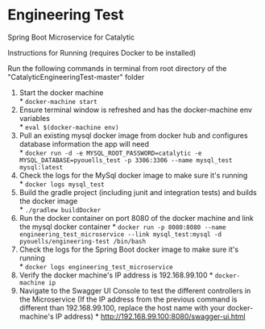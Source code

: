 # Engineering Test
Spring Boot Microservice for Catalytic

Instructions for Running (requires Docker to be installed)

Run the following commands in terminal from root directory of  the "CatalyticEngineeringTest-master" folder

   1.  Start the docker machine  
     *  ```docker-machine start ```  
   2.  Ensure terminal window is refreshed and has the docker-machine env variables  
     *  ```eval $(docker-machine env) ```  
   3.  Pull an existing mysql docker image from docker hub and configures database information the app will need  
     *  ```docker run -d -e MYSQL_ROOT_PASSWORD=catalytic -e MYSQL_DATABASE=pyouells_test -p 3306:3306 --name mysql_test mysql:latest```  
   4.  Check the logs for the MySql docker image to make sure it's running  
     *  ```docker logs mysql_test```
   5.  Build the gradle project (including junit and integration tests) and builds the docker image  
     *  ```./gradlew buildDocker```  
   6.  Run the docker container on port 8080 of the docker machine and link the mysql docker container 
     *  ```docker run -p 8080:8080 --name engineering_test_microservice --link mysql_test:mysql -d pyouells/engineering-test /bin/bash```  
   7.  Check the logs for the Spring Boot docker image to make sure it's running  
     *  ```docker logs engineering_test_microservice```
   8.  Verify the docker machine's IP address is 192.168.99.100
     *  ```docker-machine ip```
   9.  Navigate to the Swagger UI Console to test the different controllers in the Microservice (If the IP address from the previous command is different than 192.168.99.100, replace the host name with your docker-machine's IP address)
     *  http://192.168.99.100:8080/swagger-ui.html
